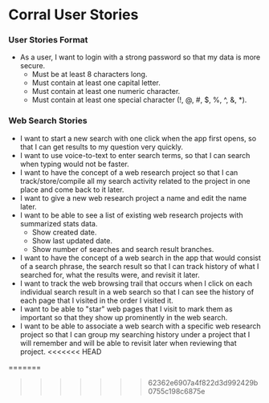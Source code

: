 # Corral User Stories

### User Stories Format
- As a user, I want to login with a strong password so that my data is more secure.
    - Must be at least 8 characters long.
    - Must contain at least one capital letter.
    - Must contain at least one numeric character.
    - Must contain at least one special character (!, @, #, $, %, ^, &, *).

### Web Search Stories
- I want to start a new search with one click when the app first opens, so that I can get results to my question very quickly.
- I want to use voice-to-text to enter search terms, so that I can search when typing would not be faster.
- I want to have the concept of a web research project so that I can track/store/compile all my search activity related to  the project in one place and come back to it later.
- I want to give a new web research project a name and edit the name later.
- I want to be able to see a list of existing web research projects with summarized stats data.
    - Show created date.
    - Show last updated date.
    - Show number of searches and search result branches.
- I want to have the concept of a web search in the app that would consist of a search phrase, the search result so that I can track history of what I searched for, what the results were, and revisit it later.
- I want to track the web browsing trail that occurs when I click on each individual search result in a web search so that I can see the history of each page that I visited in the order I visited it.
- I want to be able to "star" web pages that I visit to mark them as important so that they show up prominently in the web search.
- I want to be able to associate a web search with a specific web research project so that I can group my searching history under a project that I will remember and will be able to revisit later when reviewing that project.
<<<<<<< HEAD


=======
>>>>>>> 62362e6907a4f822d3d992429b0755c198c6875e
